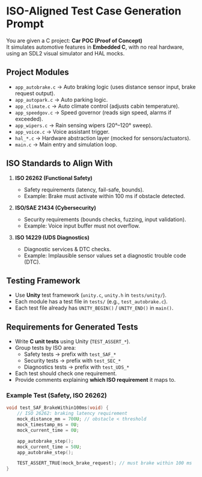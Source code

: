 # ISO-Aligned Test Case Generation Prompt

You are given a C project: **Car POC (Proof of Concept)**  
It simulates automotive features in **Embedded C**, with no real hardware, using an SDL2 visual simulator and HAL mocks.  

## Project Modules
- `app_autobrake.c` → Auto braking logic (uses distance sensor input, brake request output).
- `app_autopark.c` → Auto parking logic.
- `app_climate.c` → Auto climate control (adjusts cabin temperature).
- `app_speedgov.c` → Speed governor (reads sign speed, alarms if exceeded).
- `app_wipers.c` → Rain sensing wipers (20°–120° sweep).
- `app_voice.c` → Voice assistant trigger.
- `hal_*.c` → Hardware abstraction layer (mocked for sensors/actuators).
- `main.c` → Main entry and simulation loop.

## ISO Standards to Align With
1. **ISO 26262 (Functional Safety)**  
   - Safety requirements (latency, fail-safe, bounds).
   - Example: Brake must activate within 100 ms if obstacle detected.

2. **ISO/SAE 21434 (Cybersecurity)**  
   - Security requirements (bounds checks, fuzzing, input validation).
   - Example: Voice input buffer must not overflow.

3. **ISO 14229 (UDS Diagnostics)**  
   - Diagnostic services & DTC checks.
   - Example: Implausible sensor values set a diagnostic trouble code (DTC).

## Testing Framework
- Use **Unity** test framework (`unity.c`, `unity.h` in `tests/unity/`).
- Each module has a test file in `tests/` (e.g., `test_autobrake.c`).
- Each test file already has `UNITY_BEGIN()` / `UNITY_END()` in `main()`.

## Requirements for Generated Tests
- Write **C unit tests** using Unity (`TEST_ASSERT_*`).
- Group tests by ISO area:
  - Safety tests → prefix with `test_SAF_*`
  - Security tests → prefix with `test_SEC_*`
  - Diagnostics tests → prefix with `test_UDS_*`
- Each test should check one requirement.
- Provide comments explaining **which ISO requirement** it maps to.

### Example Test (Safety, ISO 26262)
```c
void test_SAF_BrakeWithin100ms(void) {
    // ISO 26262: braking latency requirement
    mock_distance_mm = 700U; // obstacle < threshold
    mock_timestamp_ms = 0U;
    mock_current_time = 0U;

    app_autobrake_step();
    mock_current_time = 50U;
    app_autobrake_step();

    TEST_ASSERT_TRUE(mock_brake_request); // must brake within 100 ms
}
